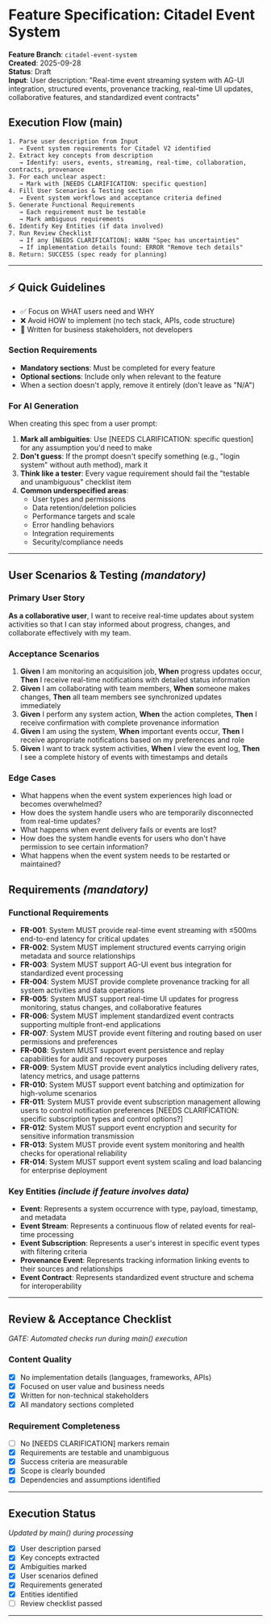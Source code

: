 # Feature Specification: Citadel Event System

**Feature Branch**: `citadel-event-system`  
**Created**: 2025-09-28  
**Status**: Draft  
**Input**: User description: "Real-time event streaming system with AG-UI integration, structured events, provenance tracking, real-time UI updates, collaborative features, and standardized event contracts"

## Execution Flow (main)
```
1. Parse user description from Input
   → Event system requirements for Citadel V2 identified
2. Extract key concepts from description
   → Identify: users, events, streaming, real-time, collaboration, contracts, provenance
3. For each unclear aspect:
   → Mark with [NEEDS CLARIFICATION: specific question]
4. Fill User Scenarios & Testing section
   → Event system workflows and acceptance criteria defined
5. Generate Functional Requirements
   → Each requirement must be testable
   → Mark ambiguous requirements
6. Identify Key Entities (if data involved)
7. Run Review Checklist
   → If any [NEEDS CLARIFICATION]: WARN "Spec has uncertainties"
   → If implementation details found: ERROR "Remove tech details"
8. Return: SUCCESS (spec ready for planning)
```

---

## ⚡ Quick Guidelines
- ✅ Focus on WHAT users need and WHY
- ❌ Avoid HOW to implement (no tech stack, APIs, code structure)
- 👥 Written for business stakeholders, not developers

### Section Requirements
- **Mandatory sections**: Must be completed for every feature
- **Optional sections**: Include only when relevant to the feature
- When a section doesn't apply, remove it entirely (don't leave as "N/A")

### For AI Generation
When creating this spec from a user prompt:
1. **Mark all ambiguities**: Use [NEEDS CLARIFICATION: specific question] for any assumption you'd need to make
2. **Don't guess**: If the prompt doesn't specify something (e.g., "login system" without auth method), mark it
3. **Think like a tester**: Every vague requirement should fail the "testable and unambiguous" checklist item
4. **Common underspecified areas**:
   - User types and permissions
   - Data retention/deletion policies  
   - Performance targets and scale
   - Error handling behaviors
   - Integration requirements
   - Security/compliance needs

---

## User Scenarios & Testing *(mandatory)*

### Primary User Story
**As a collaborative user**, I want to receive real-time updates about system activities so that I can stay informed about progress, changes, and collaborate effectively with my team.

### Acceptance Scenarios
1. **Given** I am monitoring an acquisition job, **When** progress updates occur, **Then** I receive real-time notifications with detailed status information
2. **Given** I am collaborating with team members, **When** someone makes changes, **Then** all team members see synchronized updates immediately
3. **Given** I perform any system action, **When** the action completes, **Then** I receive confirmation with complete provenance information
4. **Given** I am using the system, **When** important events occur, **Then** I receive appropriate notifications based on my preferences and role
5. **Given** I want to track system activities, **When** I view the event log, **Then** I see a complete history of events with timestamps and details

### Edge Cases
- What happens when the event system experiences high load or becomes overwhelmed?
- How does the system handle users who are temporarily disconnected from real-time updates?
- What happens when event delivery fails or events are lost?
- How does the system handle events for users who don't have permission to see certain information?
- What happens when the event system needs to be restarted or maintained?

## Requirements *(mandatory)*

### Functional Requirements
- **FR-001**: System MUST provide real-time event streaming with ≤500ms end-to-end latency for critical updates
- **FR-002**: System MUST implement structured events carrying origin metadata and source relationships
- **FR-003**: System MUST support AG-UI event bus integration for standardized event processing
- **FR-004**: System MUST provide complete provenance tracking for all system activities and data operations
- **FR-005**: System MUST support real-time UI updates for progress monitoring, status changes, and collaborative features
- **FR-006**: System MUST implement standardized event contracts supporting multiple front-end applications
- **FR-007**: System MUST provide event filtering and routing based on user permissions and preferences
- **FR-008**: System MUST support event persistence and replay capabilities for audit and recovery purposes
- **FR-009**: System MUST provide event analytics including delivery rates, latency metrics, and usage patterns
- **FR-010**: System MUST support event batching and optimization for high-volume scenarios
- **FR-011**: System MUST provide event subscription management allowing users to control notification preferences [NEEDS CLARIFICATION: specific subscription types and control options?]
- **FR-012**: System MUST support event encryption and security for sensitive information transmission
- **FR-013**: System MUST provide event system monitoring and health checks for operational reliability
- **FR-014**: System MUST support event system scaling and load balancing for enterprise deployment

### Key Entities *(include if feature involves data)*
- **Event**: Represents a system occurrence with type, payload, timestamp, and metadata
- **Event Stream**: Represents a continuous flow of related events for real-time processing
- **Event Subscription**: Represents a user's interest in specific event types with filtering criteria
- **Provenance Event**: Represents tracking information linking events to their sources and relationships
- **Event Contract**: Represents standardized event structure and schema for interoperability

---

## Review & Acceptance Checklist
*GATE: Automated checks run during main() execution*

### Content Quality
- [x] No implementation details (languages, frameworks, APIs)
- [x] Focused on user value and business needs
- [x] Written for non-technical stakeholders
- [x] All mandatory sections completed

### Requirement Completeness
- [ ] No [NEEDS CLARIFICATION] markers remain
- [x] Requirements are testable and unambiguous  
- [x] Success criteria are measurable
- [x] Scope is clearly bounded
- [x] Dependencies and assumptions identified

---

## Execution Status
*Updated by main() during processing*

- [x] User description parsed
- [x] Key concepts extracted
- [x] Ambiguities marked
- [x] User scenarios defined
- [x] Requirements generated
- [x] Entities identified
- [ ] Review checklist passed

---
